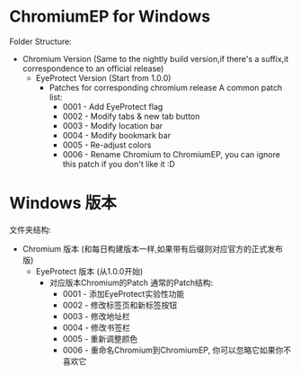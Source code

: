 # ChromiumEP for Windows
Folder Structure:
 - Chromium Version (Same to the nightly build version,if there's a suffix,it correspondence to an official release)
   - EyeProtect Version (Start from 1.0.0)
	  - Patches for corresponding chromium release
	    A common patch list:
		  - 0001 - Add EyeProtect flag
		  - 0002 - Modify tabs & new tab button
		  - 0003 - Modify location bar
		  - 0004 - Modify bookmark bar
		  - 0005 - Re-adjust colors
		  - 0006 - Rename Chromium to ChromiumEP, you can ignore this patch if you don't like it :D

# Windows 版本
文件夹结构:
 - Chromium 版本 (和每日构建版本一样,如果带有后缀则对应官方的正式发布版)
   - EyeProtect 版本 (从1.0.0开始)
	  - 对应版本Chromium的Patch
	   通常的Patch结构:
		  - 0001 - 添加EyeProtect实验性功能
		  - 0002 - 修改标签页和新标签按钮
		  - 0003 - 修改地址栏
		  - 0004 - 修改书签栏
		  - 0005 - 重新调整颜色
		  - 0006 - 重命名Chromium到ChromiumEP, 你可以忽略它如果你不喜欢它
